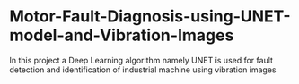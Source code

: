 # Motor-Fault-Diagnosis-using-UNET-model-and-Vibration-Images
In this project a Deep Learning algorithm namely UNET is used for fault detection and identification of industrial machine using vibration images
